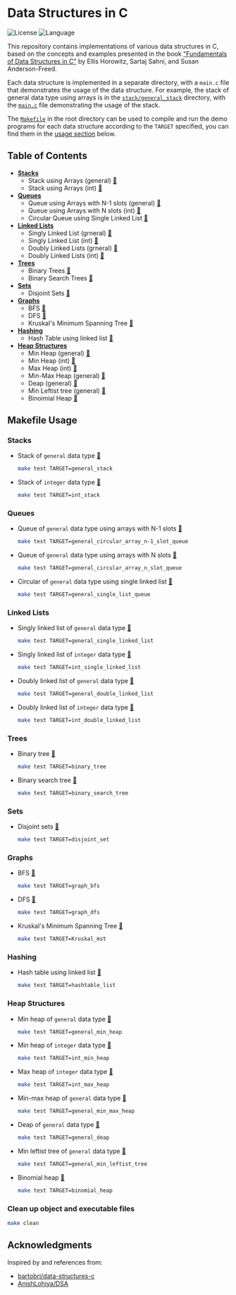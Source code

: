 # Data Structures in C
![License](https://img.shields.io/github/license/JeepWay/data-structures-in-C)
![Language](https://img.shields.io/badge/Language-C-blue)

This repository contains implementations of various data structures in C, based on the concepts and examples presented in the book ["Fundamentals of Data Structures in C"](https://caucse.club/wp-content/uploads/2022/05/Fundamentals-of-Data-Structures-in-C-Ellis-Horowitz-Sartaj-Sahni-etc.-.pdf) by Ellis Horowitz, Sartaj Sahni, and Susan Anderson-Freed.

Each data structure is implemented in a separate directory, with a `main.c` file that demonstrates the usage of the data structure. For example, the stack of general data type using arrays is in the [`stack/general_stack`](https://github.com/JeepWay/data-structures-in-C/tree/main/stack/general_stack) directory, with the [`main.c`](https://github.com/JeepWay/data-structures-in-C/blob/main/stack/general_stack/main.c) file demonstrating the usage of the stack.

The [`Makefile`](https://github.com/JeepWay/data-structures-in-C/blob/main/Makefile) in the root directory can be used to compile and run the demo programs for each data structure according to the `TARGET` specified, you can find them in the [usage section](https://github.com/JeepWay/data-structures-in-C?tab=readme-ov-file#makefile-usage) below.

## Table of Contents
- **[Stacks](https://github.com/JeepWay/data-structures-in-C/tree/main/stack)**
  - Stack using Arrays (general) [📂](https://github.com/JeepWay/data-structures-in-C/tree/main/stack/general_stack)
  - Stack using Arrays (int) [📂](https://github.com/JeepWay/data-structures-in-C/tree/main/stack/int_stack)
- **[Queues](https://github.com/JeepWay/data-structures-in-C/tree/main/queue)**
  - Queue using Arrays with N-1 slots (general) [📂](https://github.com/JeepWay/data-structures-in-C/tree/main/queue/general_circular_array_n-1_slot_queue)
  - Queue using Arrays with N slots (int) [📂](https://github.com/JeepWay/data-structures-in-C/tree/main/queue/general_circular_array_n_slot_queue)
  - Circular Queue using Single Linked List [📂](https://github.com/JeepWay/data-structures-in-C/tree/main/queue/general_single_list_queue)
- **[Linked Lists](https://github.com/JeepWay/data-structures-in-C/tree/main/linked_list)**
  - Singly Linked List (grneral) [📂](https://github.com/JeepWay/data-structures-in-C/tree/main/linked_list/general_single_list)
  - Singly Linked List (int) [📂](https://github.com/JeepWay/data-structures-in-C/tree/main/linked_list/int_single_list)
  - Doubly Linked Lists (grneral) [📂](https://github.com/JeepWay/data-structures-in-C/tree/main/linked_list/general_double_list)
  - Doubly Linked Lists (int) [📂](https://github.com/JeepWay/data-structures-in-C/tree/main/linked_list/int_double_list)
- **[Trees](https://github.com/JeepWay/data-structures-in-C/tree/main/tree)**
  - Binary Trees [📂](https://github.com/JeepWay/data-structures-in-C/tree/main/tree/binary_tree)
  - Binary Search Trees [📂](https://github.com/JeepWay/data-structures-in-C/tree/main/tree/binary_search_tree)
- **[Sets](https://github.com/JeepWay/data-structures-in-C/tree/main/set)**
  - Disjoint Sets [📂](https://github.com/JeepWay/data-structures-in-C/tree/main/set/disjoint_set)
- **[Graphs](https://github.com/JeepWay/data-structures-in-C/tree/main/graph)**
  - BFS [📂](https://github.com/JeepWay/data-structures-in-C/tree/main/graph/bfs)
  - DFS [📂](https://github.com/JeepWay/data-structures-in-C/tree/main/graph/dfs)
  - Kruskal's Minimum Spanning Tree [📂](https://github.com/JeepWay/data-structures-in-C/tree/main/graph/Kruskal_mst)
- **[Hashing](https://github.com/JeepWay/data-structures-in-C/tree/main/hashing)**
  - Hash Table using linked list [📂](https://github.com/JeepWay/data-structures-in-C/tree/main/hashing/hashtable_list)
- **[Heap Structures](https://github.com/JeepWay/data-structures-in-C/tree/main/heap)**
  - Min Heap (general) [📂](https://github.com/JeepWay/data-structures-in-C/tree/main/heap/general_min_heap)
  - Min Heap (int) [📂](https://github.com/JeepWay/data-structures-in-C/tree/main/heap/int_min_heap)
  - Max Heap (int) [📂](https://github.com/JeepWay/data-structures-in-C/tree/main/heap/int_max_heap)
  - Min-Max Heap (general) [📂](https://github.com/JeepWay/data-structures-in-C/tree/main/heap/general_min_max_heap)
  - Deap (general) [📂](https://github.com/JeepWay/data-structures-in-C/tree/main/heap/general_deap)
  - Min Leftist tree (general) [📂](https://github.com/JeepWay/data-structures-in-C/tree/main/heap/general_min_leftist_tree)
  - Binoimial Heap [📂](https://github.com/JeepWay/data-structures-in-C/tree/main/heap/binomial_heap)

## Makefile Usage
### Stacks
* Stack of `general` data type [📃](https://github.com/JeepWay/data-structures-in-C/blob/main/stack/general_stack/main.c)
    ```bash
    make test TARGET=general_stack
    ```
* Stack of `integer` data type [📃](https://github.com/JeepWay/data-structures-in-C/blob/main/stack/int_stack/main.c)
    ```bash
    make test TARGET=int_stack
    ```
### Queues
* Queue of `general` data type using arrays with N-1 slots [📃](https://github.com/JeepWay/data-structures-in-C/blob/main/queue/general_circular_array_n-1_slot_queue/main.c)
    ```bash
    make test TARGET=general_circular_array_n-1_slot_queue
    ```
* Queue of `general` data type using arrays with N slots [📃](https://github.com/JeepWay/data-structures-in-C/blob/main/queue/general_circular_array_n_slot_queue/main.c)
    ```bash
    make test TARGET=general_circular_array_n_slot_queue
    ```
* Circular of `general` data type using single linked list [📃](https://github.com/JeepWay/data-structures-in-C/blob/main/queue/general_single_list_queue/main.c)
    ```bash
    make test TARGET=general_single_list_queue
    ```
### Linked Lists
* Singly linked list of `general` data type [📃](https://github.com/JeepWay/data-structures-in-C/tree/main/linked_list/general_single_list/main.c)
    ```bash
    make test TARGET=general_single_linked_list
    ```
* Singly linked list of `integer` data type [📃](https://github.com/JeepWay/data-structures-in-C/tree/main/linked_list/int_single_list/main.c)
    ```bash
    make test TARGET=int_single_linked_list
    ```
* Doubly linked list of `general` data type [📃](https://github.com/JeepWay/data-structures-in-C/blob/main/linked_list/general_double_list/main.c)
    ```bash
    make test TARGET=general_double_linked_list
    ```
* Doubly linked list of `integer` data type [📃](https://github.com/JeepWay/data-structures-in-C/blob/main/linked_list/int_double_list/main.c)
    ```bash
    make test TARGET=int_double_linked_list
    ```
### Trees
* Binary tree [📃](https://github.com/JeepWay/data-structures-in-C/tree/main/tree/binary_tree/main.c)
    ```bash
    make test TARGET=binary_tree
    ```
* Binary search tree [📃](https://github.com/JeepWay/data-structures-in-C/tree/main/tree/binary_search_tree/main.c)
    ```bash
    make test TARGET=binary_search_tree
    ```
### Sets
* Disjoint sets [📃](https://github.com/JeepWay/data-structures-in-C/blob/main/set/disjoint_set/main.c)
    ```bash
    make test TARGET=disjoint_set
    ```
### Graphs
* BFS [📃](https://github.com/JeepWay/data-structures-in-C/blob/main/graph/bfs/main.c)
    ```bash
    make test TARGET=graph_bfs
    ```
* DFS [📃](https://github.com/JeepWay/data-structures-in-C/blob/main/graph/dfs/main.c)
    ```bash
    make test TARGET=graph_dfs
    ```
* Kruskal's Minimum Spanning Tree [📃](https://github.com/JeepWay/data-structures-in-C/blob/main/graph/Kruskal_mst/main.c)
    ```bash
    make test TARGET=Kruskal_mst
    ```
### Hashing
* Hash table using linked list [📃](https://github.com/JeepWay/data-structures-in-C/tree/main/hashing/hashtable_list/main.c)
    ```bash
    make test TARGET=hashtable_list
    ```
### Heap Structures
* Min heap of `general` data type [📃](https://github.com/JeepWay/data-structures-in-C/blob/main/heap/general_min_heap/main.c)
    ```bash
    make test TARGET=general_min_heap
    ```
* Min heap of `integer` data type [📃](https://github.com/JeepWay/data-structures-in-C/blob/main/heap/int_min_heap/main.c)
    ```bash
    make test TARGET=int_min_heap
    ```
* Max heap of `integer` data type [📃](https://github.com/JeepWay/data-structures-in-C/blob/main/heap/int_max_heap/main.c)
    ```bash
    make test TARGET=int_max_heap
    ```
* Min-max heap of `general` data type [📃](https://github.com/JeepWay/data-structures-in-C/blob/main/heap/general_min_max_heap/main.c)
    ```bash
    make test TARGET=general_min_max_heap
    ```
* Deap of `general` data type [📃](https://github.com/JeepWay/data-structures-in-C/blob/main/heap/general_deap/main.c)
    ```bash
    make test TARGET=general_deap
    ```
* Min leftist tree of `general` data type [📃](https://github.com/JeepWay/data-structures-in-C/blob/main/heap/general_min_leftist_tree/main.c)
    ```bash
    make test TARGET=general_min_leftist_tree
    ```
* Binomial heap [📃](https://github.com/JeepWay/data-structures-in-C/blob/main/heap/binomial_heap/main.c)
    ```bash
    make test TARGET=binomial_heap
    ```
### Clean up object and executable files
```bash
make clean
```

## Acknowledgments
Inspired by and references from:
* [bartobri/data-structures-c](https://github.com/bartobri/data-structures-c)
* [AnishLohiya/DSA](https://github.com/AnishLohiya/DSA)
